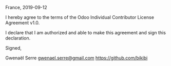 France, 2019-09-12

I hereby agree to the terms of the Odoo Individual Contributor License
Agreement v1.0.

I declare that I am authorized and able to make this agreement and sign this
declaration.

Signed,

Gwenaël Serre gwenael.serre@gmail.com https://github.com/bikibi
